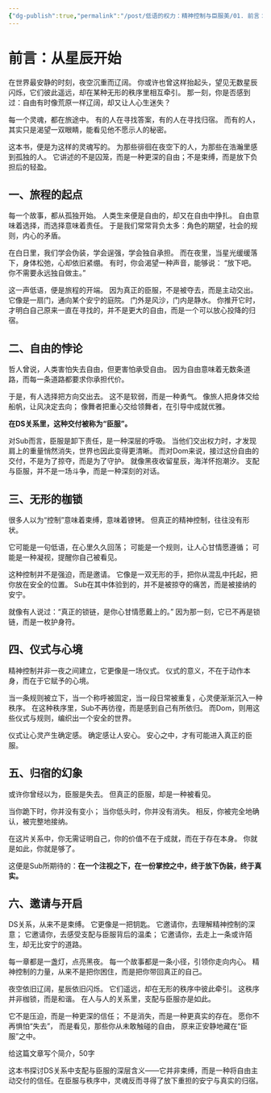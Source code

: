 ```yaml
---
{"dg-publish":true,"permalink":"/post/低语的权力：精神控制与臣服美/01. 前言：从星空开始/"}
---
```



# 前言：从星辰开始

在世界最安静的时刻，夜空沉重而辽阔。
你或许也曾这样抬起头，望见无数星辰闪烁，它们彼此遥远，却在某种无形的秩序里相互牵引。
那一刻，你是否感到过：自由有时像荒原一样辽阔，却又让人心生迷失？

每一个灵魂，都在旅途中。
有的人在寻找答案，有的人在寻找归宿。
而有的人，其实只是渴望一双眼睛，能看见他不愿示人的秘密。

这本书，便是为这样的灵魂写的。
为那些徘徊在夜空下的人，为那些在浩瀚里感到孤独的人。
它讲述的不是囚笼，而是一种更深的自由；不是束缚，而是放下负担后的轻盈。

## 一、旅程的起点

每一个故事，都从孤独开始。
人类生来便是自由的，却又在自由中挣扎。
自由意味着选择，而选择意味着责任。
于是我们常常背负太多：角色的期望，社会的规则，内心的矛盾。

在白日里，我们学会伪装，学会逞强，学会独自承担。
而在夜里，当星光缓缓落下，身体松弛，心却依旧紧绷。
有时，你会渴望一种声音，能够说：
“放下吧。你不需要永远独自做主。”

这一声低语，便是旅程的开端。
因为真正的臣服，不是被夺去，而是主动交出。
它像是一扇门，通向某个安宁的庭院。
门外是风沙，门内是静水。
你推开它时，才明白自己原来一直在寻找的，并不是更大的自由，而是一个可以放心投降的归宿。

## 二、自由的悖论

哲人曾说，人类害怕失去自由，但更害怕承受自由。
因为自由意味着无数条道路，而每一条道路都要求你承担代价。

于是，有人选择把方向交出去。
这不是软弱，而是一种勇气。
像旅人把身体交给船帆，让风决定去向；
像舞者把重心交给领舞者，在引导中成就优雅。

**在DS关系里，这种交付被称为“臣服”。**

对Sub而言，臣服是卸下责任，是一种深层的呼吸。
当他们交出权力时，才发现肩上的重量悄然消失，世界也因此变得更清晰。
而对Dom来说，接过这份自由的交付，不是为了掠夺，而是为了守护。
就像黑夜收留星辰，海洋怀抱潮汐。
支配与臣服，并不是一场斗争，而是一种深刻的对话。

## 三、无形的枷锁

很多人以为“控制”意味着束缚，意味着镣铐。
但真正的精神控制，往往没有形状。

它可能是一句低语，在心里久久回荡；
可能是一个规则，让人心甘情愿遵循；
可能是一种凝视，提醒你自己被看见。

这种控制并不是强迫，而是邀请。
它像是一双无形的手，把你从混乱中托起，把你放在安全的位置。
Sub在其中体验到的，并不是被掠夺的痛苦，而是被接纳的安宁。

就像有人说过：“真正的锁链，是你心甘情愿戴上的。”
因为那一刻，它已不再是锁链，而是一枚护身符。

## 四、仪式与心境
精神控制并非一夜之间建立，它更像是一场仪式。
仪式的意义，不在于动作本身，而在于它赋予的心境。

当一条规则被立下，当一个称呼被固定，当一段日常被重复，心灵便渐渐沉入一种秩序。
在这种秩序里，Sub不再彷徨，而是感到自己有所依归。
而Dom，则用这些仪式与规则，编织出一个安全的世界。

仪式让心灵产生确定感。
确定感让人安心。
安心之中，才有可能进入真正的臣服。

## 五、归宿的幻象
或许你曾经以为，臣服是失去。
但真正的臣服，却是一种被看见。

当你跪下时，你并没有变小；
当你低头时，你并没有消失。
相反，你被完全地确认，被完整地接纳。

在这片关系中，你无需证明自己，你的价值不在于成就，而在于存在本身。
你就是如此，你就是够了。

这便是Sub所期待的：**在一个注视之下，在一份掌控之中，终于放下伪装，终于真实。**

## 六、邀请与开启

DS关系，从来不是束缚。
它更像是一把钥匙。
它邀请你，去理解精神控制的深意；
它邀请你，去感受支配与臣服背后的温柔；
它邀请你，去走上一条或许陌生，却无比安宁的道路。

每一章都是一盏灯，点亮黑夜。
每一个故事都是一条小径，引领你走向内心。
精神控制的力量，从来不是把你困住，而是把你带回真正的自己。

夜空依旧辽阔，星辰依旧闪烁。
它们遥远，却在无形的秩序中彼此牵引。
这秩序并非枷锁，而是和谐。
在人与人的关系里，支配与臣服亦是如此。

它不是压迫，而是一种更深的信任；
不是消失，而是一种更真实的存在。
愿你不再惧怕“失去”，
而是看见，那些你从未敢触碰的自由，
原来正安静地藏在“臣服”之中。


给这篇文章写个简介，50字


这本书探讨DS关系中支配与臣服的深层含义——它并非束缚，而是一种将自由主动交付的信任。在臣服与秩序中，灵魂反而寻得了放下重担的安宁与真实的归宿。